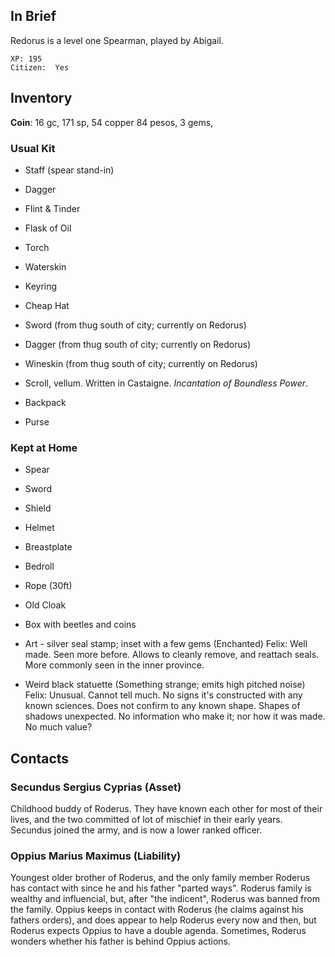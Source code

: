 
## In Brief

Redorus is a level one Spearman, played by Abigail.

    XP: 195
    Citizen:  Yes

## Inventory

**Coin**: 16 gc, 171 sp, 54 copper
          84 pesos,
           3 gems,

### Usual Kit

* Staff (spear stand-in)
* Dagger
* Flint & Tinder
* Flask of Oil
* Torch
* Waterskin
* Keyring
* Cheap Hat
* Sword (from thug south of city; currently on Redorus)
* Dagger (from thug south of city; currently on Redorus)
* Wineskin (from thug south of city; currently on Redorus)
* Scroll, vellum. Written in Castaigne. *Incantation of Boundless Power*.

* Backpack
* Purse

### Kept at Home

* Spear
* Sword
* Shield
* Helmet
* Breastplate
* Bedroll
* Rope (30ft)
* Old Cloak

* Box with beetles and coins

* Art - silver seal stamp; inset with a few gems (Enchanted)
     Felix: Well made. Seen more before. Allows to cleanly remove, and
            reattach seals. More commonly seen in the inner province.
* Weird black statuette (Something strange; emits high pitched noise)
     Felix: Unusual. Cannot tell much. No signs it's constructed with
            any known sciences. Does not confirm to any known shape.
            Shapes of shadows unexpected. No information who make it;
            nor how it was made. No much value?


## Contacts

### Secundus Sergius Cyprias (Asset)

Childhood buddy of Roderus. They have known each other for most of
their lives, and the two committed of lot of mischief in their early
years.  Secundus joined the army, and is now a lower ranked officer.

### Oppius Marius Maximus (Liability)

Youngest older brother of Roderus, and the only family member Roderus
has contact with since he and his father "parted ways". Roderus
family is wealthy and influencial, but, after "the indicent", Roderus
was banned from the family. Oppius keeps in contact with Roderus
(he claims against his fathers orders), and does appear to help
Roderus every now and then, but Roderus expects Oppius to have a
double agenda. Sometimes, Roderus wonders whether his father is
behind Oppius actions.
